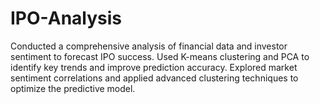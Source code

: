 # IPO-Analysis
Conducted a comprehensive analysis of financial data and investor sentiment to forecast IPO success. Used K-means clustering and PCA to identify key trends and improve prediction accuracy. Explored market sentiment correlations and applied advanced clustering techniques to optimize the predictive model.
